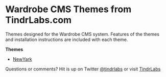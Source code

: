 Wardrobe CMS Themes from TindrLabs.com
===============

Themes designed for the Wardrobe CMS system. Features of the themes and installation instructions are included with each theme.

**Themes**

* [NewYark](https://github.com/beardedbrew/Wardrobe-Themes/tree/master/themes/newyark)

Questions or comments? Hit is up on Twitter [@tindrlabs](https://twitter.com/tindrlabs) or visit [TindrLabs](http://TindrLabs.com)
